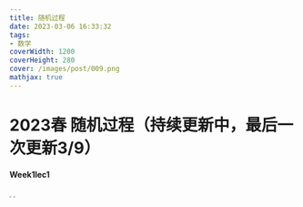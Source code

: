 ```yaml
---
title: 随机过程
date: 2023-03-06 16:33:32
tags:
- 数学
coverWidth: 1200
coverHeight: 280
cover: /images/post/009.png
mathjax: true
---
```


# 2023春 随机过程（持续更新中，最后一次更新3/9）

#### Week1lec1

<img src="/img/s1.png" style="zoom:18%;" />

<img src="/img/s2.png" style="zoom:18%;" />
